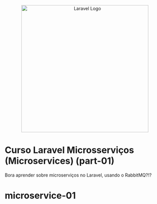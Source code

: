 <p align="center"><a href="https://laravel.com" target="_blank"><img src="https://raw.githubusercontent.com/laravel/art/master/logo-lockup/5%20SVG/2%20CMYK/1%20Full%20Color/laravel-logolockup-cmyk-red.svg" width="400" alt="Laravel Logo"></a></p>

# Curso Laravel Microsserviços (Microservices) (part-01)

Bora aprender sobre microserviços no Laravel, usando o RabbitMQ?!?

# microservice-01
